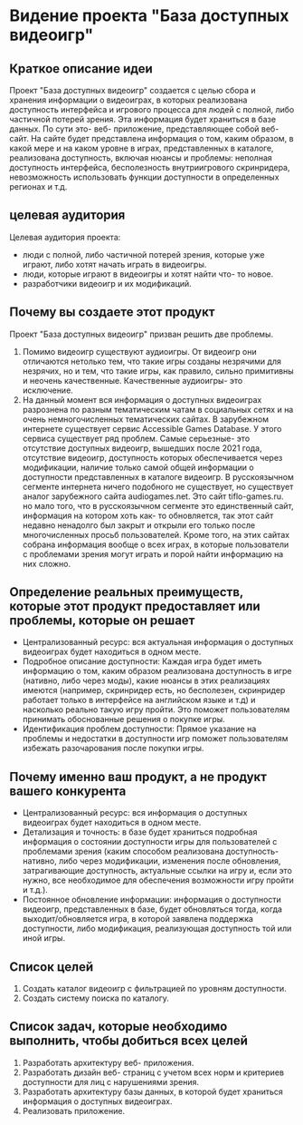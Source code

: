 # Видение проекта "База доступных видеоигр"

## Краткое описание идеи

Проект "База доступных видеоигр" создается с целью сбора и хранения информации о видеоиграх, в которых реализована доступность интерфейса и игрового процесса для людей с полной, либо частичной потерей зрения. Эта информация будет храниться в базе данных.  По сути это- веб- приложение, представляющее собой веб- сайт. На сайте будет представлена информация о том, каким образом, в какой  мере и на каком уровне в играх, представленных в каталоге, реализована доступность, включая нюансы и проблемы: неполная доступность интерфейса, бесполезность внутриигрового скринридера, невозможность использовать функции доступности в определенных регионах и т.д.

## целевая аудитория

Целевая аудитория проекта: 
- люди с полной, либо частичной потерей зрения, которые уже играют, либо хотят начать играть в видеоигры.
- люди, которые играют в видеоигры и хотят найти что- то новое.
- разработчики видеоигр и их модификаций.

## Почему вы создаете этот продукт
Проект "База доступных видеоигр" призван решить две проблемы.
1. Помимо видеоигр существуют аудиоигры. От видеоигр они отличаются нетолько тем, что такие игры созданы незрячими для незрячих, но и тем, что такие игры, как правило, сильно примитивны и неочень качественные. Качественные аудиоигры- это исключение.
2. На данный момент вся информация о доступных видеоиграх разрознена по разным тематическим чатам в социальных сетях и на очень немногочисленных тематических сайтах. В зарубежном интернете существует сервис Accessible Games Database. У этого сервиса существует ряд проблем. Самые серьезные- это отсутствие доступных видеоигр, вышедших после 2021 года, отсутствие видеоигр, доступность которых обеспечивается через модификации, наличие только самой общей информации о доступности представленных в каталоге видеоигр. В русскоязычном сегменте интернета ничего подобного не существует, но существует аналог зарубежного сайта audiogames.net. Это сайт tiflo-games.ru. но  мало того, что в русскоязычном сегменте это единственный сайт, информация на котором хоть как- то обновляется, так этот сайт недавно ненадолго был закрыт и открыли его только после многочисленных просьб пользователей. Кроме того, на этих сайтах собрана информация вообще о всех играх, в которые пользователи с проблемами зрения могут играть и порой найти информацию на них сложно.

## Определение реальных преимуществ, которые этот продукт предоставляет или проблемы, которые он решает

- Централизованный ресурс: вся актуальная информация о доступных видеоиграх будет находиться в одном месте.
- Подробное описание доступности: Каждая игра будет иметь информацию о том, каким образом реализована доступность в игре (нативно, либо через моды), какие нюансы в этих реализациях имеются (например, скринридер есть, но бесполезен, скринридер работает только в интерфейсе на английском языке и т.д) и насколько реально такую игру пройти. Это поможет пользователям принимать обоснованные решения о покупке игры.
- Идентификация проблем доступности: Прямое указание на проблемы и недостатки в доступности игр поможет пользователям избежать разочарования после покупки игры.

## Почему именно ваш продукт, а не продукт вашего конкурента

- Централизованный ресурс: вся информация о доступных видеоиграх будет находиться в одном месте.
- Детализация и точность: в базе будет храниться подробная информация о состоянии доступности игры для пользователей с проблемами зрения (каким способом реализована доступность- нативно, либо через модификации, изменения после обновления, затрагивающие доступность, актуальные ссылки на игру и, если это нужно, все необходимое для обеспечения возможности игру пройти и т.д.).
- Постоянное обновление информации: информация о доступности видеоигр, представленных в базе, будет обновляться тогда, когда выходит/обновляется   игра, в которой заявлена поддержка доступности, либо модификация, реализующая доступность той или иной игры.

## Список целей
1. Создать каталог видеоигр с фильтрацией по уровням доступности.
2. Создать систему поиска по каталогу.


## Список задач, которые необходимо выполнить, чтобы добиться всех целей
1. Разработать архитектуру веб- приложения.
2. Разработать дизайн веб- страниц с учетом всех норм и критериев доступности для лиц с нарушениями зрения.
3. Разработать архитектуру базы данных, в которой будет храниться информация о доступных видеоиграх.
4. Реализовать приложение.
